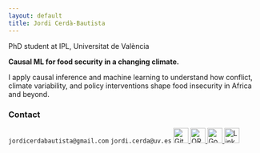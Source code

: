 ```yaml
---
layout: default
title: Jordi Cerdà-Bautista
---
```


<section class="bio">
  <p>PhD student at IPL, Universitat de València</p>
  <p><strong>Causal ML for food security in a changing climate.</strong></p>
  <p>I apply causal inference and machine learning to understand how conflict, climate variability, and policy interventions shape food insecurity in Africa and beyond.</p>
</section>

<h3>Contact</h3>
<section class="links">
  <a>
    <code>jordicerdabautista@gmail.com</code>
  </a>
  <a>
    <code>jordi.cerda@uv.es</code>
  </a>
  <a href="https://github.com/jordicbau" target="_blank">
    <img src="{{ '/assets/images/github.png' | relative_url }}" alt="GitHub" height="30">
  </a>
  <a href="https://orcid.org/0000-0003-4512-6005" target="_blank">
    <img src="{{ '/assets/images/orcid.png' | relative_url }}" alt="ORCID" height="30">
  </a>
  <a href="https://scholar.google.com/citations?user=opHw5dAAAAAJ" target="_blank">
    <img src="{{ '/assets/images/google_scholar.png' | relative_url }}" alt="Google Scholar" height="30">
  </a>
  <a href="https://www.linkedin.com/in/jordi-cerd%C3%A0-bautista-93b1091bb/" target="_blank">
    <img src="{{ '/assets/images/linkedin.png' | relative_url }}" alt="LinkedIn" height="30">
  </a>
</section>
